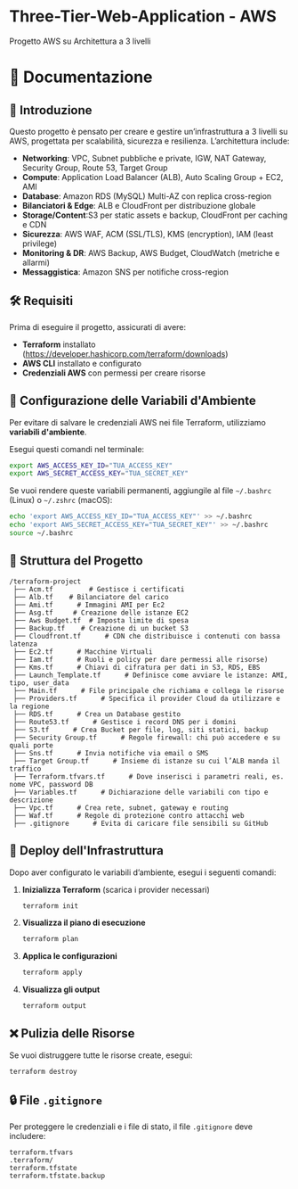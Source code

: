 # Three-Tier-Web-Application - AWS  
Progetto AWS su Architettura a 3 livelli

# 📌 Documentazione

## 📖 Introduzione
Questo progetto è pensato per creare e gestire un’infrastruttura a 3 livelli su AWS, progettata per scalabilità, sicurezza e resilienza.
L’architettura include:
- **Networking**: VPC, Subnet pubbliche e private, IGW, NAT Gateway, Security Group, Route 53, Target Group 
- **Compute**: Application Load Balancer (ALB), Auto Scaling Group + EC2, AMI
- **Database**: Amazon RDS (MySQL) Multi-AZ con replica cross-region
- **Bilanciatori & Edge**: ALB e CloudFront per distribuzione globale
- **Storage/Content**:S3 per static assets e backup, CloudFront per caching e CDN
- **Sicurezza**: AWS WAF, ACM (SSL/TLS), KMS (encryption), IAM (least privilege)
- **Monitoring & DR**: AWS Backup, AWS Budget, CloudWatch (metriche e allarmi)
- **Messaggistica**: Amazon SNS per notifiche cross-region

## 🛠️ Requisiti
Prima di eseguire il progetto, assicurati di avere:
- **Terraform** installato (https://developer.hashicorp.com/terraform/downloads)
- **AWS CLI** installato e configurato
- **Credenziali AWS** con permessi per creare risorse

## 🔧 Configurazione delle Variabili d'Ambiente
Per evitare di salvare le credenziali AWS nei file Terraform, utilizziamo **variabili d'ambiente**.

Esegui questi comandi nel terminale:
```sh
export AWS_ACCESS_KEY_ID="TUA_ACCESS_KEY"
export AWS_SECRET_ACCESS_KEY="TUA_SECRET_KEY"
```
Se vuoi rendere queste variabili permanenti, aggiungile al file `~/.bashrc` (Linux) o `~/.zshrc` (macOS):
```sh
echo 'export AWS_ACCESS_KEY_ID="TUA_ACCESS_KEY"' >> ~/.bashrc
echo 'export AWS_SECRET_ACCESS_KEY="TUA_SECRET_KEY"' >> ~/.bashrc
source ~/.bashrc
```

## 📂 Struttura del Progetto
```
/terraform-project
 ├── Acm.tf         # Gestisce i certificati
 ├── Alb.tf    # Bilanciatore del carico 
 ├── Ami.tf      # Immagini AMI per Ec2
 ├── Asg.tf     # Creazione delle istanze EC2
 ├── Aws Budget.tf  # Imposta limite di spesa
 ├── Backup.tf    # Creazione di un bucket S3
 ├── Cloudfront.tf      # CDN che distribuisce i contenuti con bassa latenza
 ├── Ec2.tf      # Macchine Virtuali
 ├── Iam.tf      # Ruoli e policy per dare permessi alle risorse)
 ├── Kms.tf      # Chiavi di cifratura per dati in S3, RDS, EBS
 ├── Launch_Template.tf      # Definisce come avviare le istanze: AMI, tipo, user_data
 ├── Main.tf      # File principale che richiama e collega le risorse
 ├── Providers.tf      # Specifica il provider Cloud da utilizzare e la regione
 ├── RDS.tf      # Crea un Database gestito
 ├── Route53.tf      # Gestisce i record DNS per i domini
 ├── S3.tf      # Crea Bucket per file, log, siti statici, backup
 ├── Security Group.tf      # Regole firewall: chi può accedere e su quali porte
 ├── Sns.tf      # Invia notifiche via email o SMS
 ├── Target Group.tf      # Insieme di istanze su cui l’ALB manda il traffico
 ├── Terraform.tfvars.tf      # Dove inserisci i parametri reali, es. nome VPC, password DB
 ├── Variables.tf      # Dichiarazione delle variabili con tipo e descrizione
 ├── Vpc.tf      # Crea rete, subnet, gateway e routing
 ├── Waf.tf      # Regole di protezione contro attacchi web
 ├── .gitignore      # Evita di caricare file sensibili su GitHub
```

## 🚀 Deploy dell'Infrastruttura
Dopo aver configurato le variabili d’ambiente, esegui i seguenti comandi:

1. **Inizializza Terraform** (scarica i provider necessari)
   ```sh
   terraform init
   ```

2. **Visualizza il piano di esecuzione**
   ```sh
   terraform plan
   ```

3. **Applica le configurazioni**
   ```sh
   terraform apply
   ```

4. **Visualizza gli output**
   ```sh
   terraform output
   ```

## ❌ Pulizia delle Risorse
Se vuoi distruggere tutte le risorse create, esegui:
```sh
terraform destroy
```

## 🔒 File `.gitignore`
Per proteggere le credenziali e i file di stato, il file `.gitignore` deve includere:
```
terraform.tfvars
.terraform/
terraform.tfstate
terraform.tfstate.backup
```
